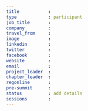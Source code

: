 ```yaml
---
title           :
type            : participant
job_title       :
company         :
travel_from     :
image           :
linkedin        :
twitter         :
facebook        :
website         :
email           :
project_leader  :
chapter_leader  :
regonline       :
pre-summit      :
status          : add details
sessions        :
---
```


<!-- put more details about participant here -->
